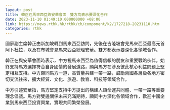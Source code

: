 ```yaml
---
layout: post
title: 韓正在馬來西亞與安華會面　雙方均表示要深化合作
date: 2023-11-10 01:49:10.000000000 +08:00
link: https://news.rthk.hk/rthk/ch/component/k2/1727218-20231110.htm
categories: rthk
---
```


國家副主席韓正由新加坡轉到馬來西亞訪問，先後在吉隆坡會見馬來西亞最高元首阿卜杜拉，以及在布城會見馬來西亞總理安華。雙方都表示要深化各領域合作。

韓正在與安華會面時表示，中方視馬來西亞為值得信賴的朋友和重要戰略伙伴，始終支持馬方選擇符合自身國情的發展道路，願與馬方在涉及彼此核心利益問題上堅定相互支持。中方願同馬方一道，高質量共建一帶一路，鼓勵兩國各層級各地方密切交流往來，擴大經貿、文化、旅遊、教育、科技等領域合作。

中方引述安華指，馬方堅定支持中方提出的構建人類命運共同體、一帶一路等重要理念倡議。馬方對雙邊關係未來充滿期待，願同中方深化各領域合作，歡迎中國企業到馬來西亞投資興業，實現共同繁榮發展。
